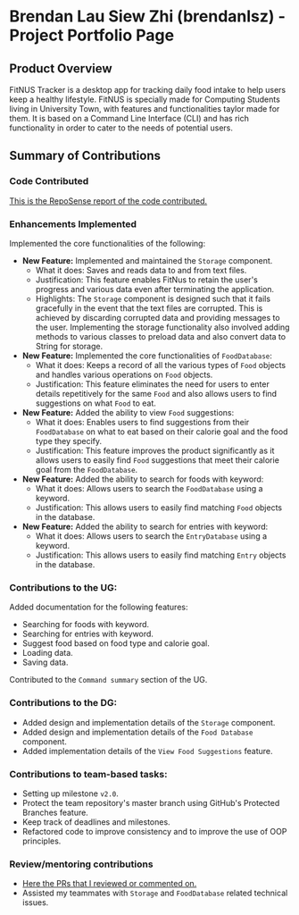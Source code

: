 # Brendan Lau Siew Zhi (brendanlsz) - Project Portfolio Page

## Product Overview
FitNUS Tracker is a desktop app for tracking daily food intake to help users keep a healthy lifestyle. 
FitNUS is specially made for Computing Students living in University Town, with features and 
functionalities taylor made for them. It is based on a Command Line Interface (CLI) and has 
rich functionality in order to cater to the needs of potential users.


## Summary of Contributions

### Code Contributed

[This is the RepoSense report of the code contributed.](https://nus-cs2113-ay2122s1.github.io/tp-dashboard/?search=&sort=groupTitle&sortWithin=title&timeframe=commit&mergegroup=&groupSelect=groupByRepos&breakdown=true&checkedFileTypes=docs~functional-code~test-code~other&since=2021-09-25&tabOpen=true&tabType=authorship&tabAuthor=brendanlsz&tabRepo=AY2122S1-CS2113T-W12-1%2Ftp%5Bmaster%5D&authorshipIsMergeGroup=false&authorshipFileTypes=docs~functional-code~test-code~other&authorshipIsBinaryFileTypeChecked=false)


### Enhancements Implemented

Implemented the core functionalities of the following:
- **New Feature:** Implemented and maintained the `Storage` component.
  - What it does: Saves and reads data to and from text files. 
  - Justification: This feature enables FitNus to retain the user's progress and various data
  even after terminating the application. 
  - Highlights: The `Storage` component is designed such that it fails gracefully in the 
  event that the text files are corrupted. This is achieved by discarding corrupted 
  data and providing messages to the user. Implementing the storage functionality also 
  involved adding methods to various classes to preload data and also convert data to String for storage.
- **New Feature:** Implemented the core functionalities of `FoodDatabase`: 
  - What it does: Keeps a record of all the various types of `Food` objects and handles various operations
  on `Food` objects. 
  - Justification: This feature eliminates the need for users to enter details repetitively for the same `Food` and also
  allows users to find suggestions on what `Food` to eat. 
- **New Feature:** Added the ability to view `Food` suggestions: 
  - What it does: Enables users to find suggestions from their `FoodDatabase` on what to eat 
  based on their calorie goal and the food type they specify.
  - Justification: This feature improves the product significantly as it allows users to easily find `Food` suggestions
  that meet their calorie goal from the `FoodDatabase`.
- **New Feature:** Added the ability to search for foods with keyword: 
  - What it does: Allows users to search the `FoodDatabase` using a keyword. 
  - Justification: This allows users to easily find matching `Food` objects in the database.
- **New Feature:** Added the ability to search for entries with keyword: 
  - What it does: Allows users to search the `EntryDatabase` using a keyword. 
  - Justification: This allows users to easily find matching `Entry` objects in the database.


### Contributions to the UG:
Added documentation for the following features:
- Searching for foods with keyword.
- Searching for entries with keyword.
- Suggest food based on food type and calorie goal. 
- Loading data.
- Saving data.

Contributed to the `Command summary` section of the UG.


### Contributions to the DG:
- Added design and implementation details of the `Storage` component.
- Added design and implementation details of the `Food Database` component.
- Added implementation details of the `View Food Suggestions` feature.

### Contributions to team-based tasks:

- Setting up milestone `v2.0`.
- Protect the team repository's master branch using GitHub's Protected Branches feature.
- Keep track of deadlines and milestones.
- Refactored code to improve consistency and to improve the use of OOP principles.

### Review/mentoring contributions

- [Here the PRs that I reviewed or commented on.](https://github.com/AY2122S1-CS2113T-W12-1/tp/pulls?q=is%3Apr+commenter%3Abrendanlsz+)
- Assisted my teammates with `Storage` and `FoodDatabase` related technical issues.


